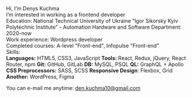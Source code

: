 Hi, I’m Denys Kuchma  
I’m interested in working as a frontend developer  
Education: National Technical University of Ukraine “Igor Sikorsky Kyiv Polytechnic Institute” - Automation Hardware and Software Department: 2020-now  
Work experience: Wordpress developer  
Completed courses: A-level "Front-end", Infopulse "Front-end"  
Skills:  
**Languages:** HTML5, CSS3, JavaScript
**Tools:** React, Redux, jQuery, React Router, npm
**Git:** GitHub, GitLab
**DB:** MySQL, PSQL
**QL:** GraphQL + Apollo
**CSS Preprocessors:** SASS, SCSS
**Responsive Design**: Flexbox, Grid
**Another:** WordPress, Figma  
  
You can e-mail me anytime: den.kuchma10@gmail.com  

